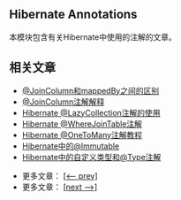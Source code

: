 ## Hibernate Annotations

本模块包含有关Hibernate中使用的注解的文章。

## 相关文章

+ [@JoinColumn和mappedBy之间的区别](docs/@JoinColumn和mappedBy之间的区别.md)
+ [@JoinColumn注解解释](docs/@JoinColumn注解解释.md)
+ [Hibernate @LazyCollection注解的使用](docs/Hibernate-@LazyCollection注解的使用.md)
+ [Hibernate @WhereJoinTable注解](docs/Hibernate-@WhereJoinTable注解.md)
+ [Hibernate @OneToMany注解教程](docs/Hibernate-@OneToMany注解教程.md)
+ [Hibernate中的@Immutable](docs/Hibernate中的@Immutable.md)
+ [Hibernate中的自定义类型和@Type注解](docs/Hibernate中的自定义类型和@Type注解.md)

- 更多文章： [[<-- prev]](../hibernate5/README.md)
- 更多文章： [[next -->]](../hibernate-enterprise/README.md)